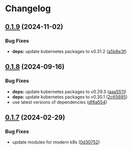 # Changelog

## [0.1.9](https://github.com/Jmainguy/k8sDrainReport/compare/v0.1.8...v0.1.9) (2024-11-02)


### Bug Fixes

* **deps:** update kubernetes packages to v0.31.2 ([a5b8e3f](https://github.com/Jmainguy/k8sDrainReport/commit/a5b8e3f3d486df08ff0c94e64389bc93a673a708))

## [0.1.8](https://github.com/Jmainguy/k8sDrainReport/compare/v0.1.7...v0.1.8) (2024-09-16)


### Bug Fixes

* **deps:** update kubernetes packages to v0.29.3 ([aaa5511](https://github.com/Jmainguy/k8sDrainReport/commit/aaa5511cf7a559d7f4648a2684ad862455a97b2a))
* **deps:** update kubernetes packages to v0.30.1 ([2c65695](https://github.com/Jmainguy/k8sDrainReport/commit/2c65695eb5e6d4f206e89e37af188e843000e5b1))
* use latest versions of dependencies ([df6a554](https://github.com/Jmainguy/k8sDrainReport/commit/df6a55481f4fd5d2feb8264ebc70c1c1834f86e8))

## [0.1.7](https://github.com/Jmainguy/k8sDrainReport/compare/v0.1.6...v0.1.7) (2024-02-29)


### Bug Fixes

* update modules for modern k8s ([0d30752](https://github.com/Jmainguy/k8sDrainReport/commit/0d307522ca33c80fd18608f0300614a705e95d21))

